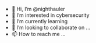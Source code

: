 - 👋 Hi, I’m @nighthauler
- 👀 I’m interested in cybersecurity
- 🌱 I’m currently learning 
- 💞️ I’m looking to collaborate on ...
- 📫 How to reach me ...

<!---
nighthauler/nighthauler is a ✨ special ✨ repository because its `README.md` (this file) appears on your GitHub profile.
You can click the Preview link to take a look at your changes.
--->
